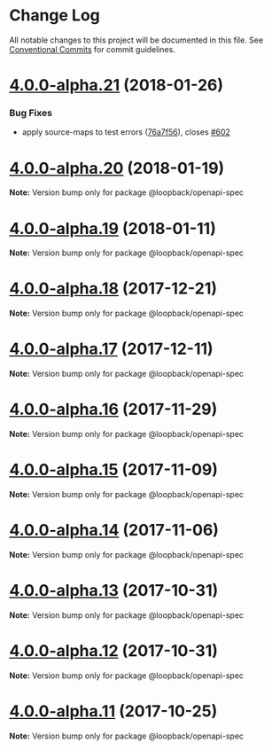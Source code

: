 # Change Log

All notable changes to this project will be documented in this file.
See [Conventional Commits](https://conventionalcommits.org) for commit guidelines.

<a name="4.0.0-alpha.21"></a>
# [4.0.0-alpha.21](https://github.com/strongloop/loopback-next/compare/@loopback/openapi-spec@4.0.0-alpha.20...@loopback/openapi-spec@4.0.0-alpha.21) (2018-01-26)


### Bug Fixes

* apply source-maps to test errors ([76a7f56](https://github.com/strongloop/loopback-next/commit/76a7f56)), closes [#602](https://github.com/strongloop/loopback-next/issues/602)




<a name="4.0.0-alpha.20"></a>
# [4.0.0-alpha.20](https://github.com/strongloop/loopback-next/compare/@loopback/openapi-spec@4.0.0-alpha.19...@loopback/openapi-spec@4.0.0-alpha.20) (2018-01-19)




**Note:** Version bump only for package @loopback/openapi-spec

<a name="4.0.0-alpha.19"></a>
# [4.0.0-alpha.19](https://github.com/strongloop/loopback-next/compare/@loopback/openapi-spec@4.0.0-alpha.18...@loopback/openapi-spec@4.0.0-alpha.19) (2018-01-11)




**Note:** Version bump only for package @loopback/openapi-spec

<a name="4.0.0-alpha.18"></a>
# [4.0.0-alpha.18](https://github.com/strongloop/loopback-next/compare/@loopback/openapi-spec@4.0.0-alpha.17...@loopback/openapi-spec@4.0.0-alpha.18) (2017-12-21)




**Note:** Version bump only for package @loopback/openapi-spec

<a name="4.0.0-alpha.17"></a>
# [4.0.0-alpha.17](https://github.com/strongloop/loopback-next/compare/@loopback/openapi-spec@4.0.0-alpha.16...@loopback/openapi-spec@4.0.0-alpha.17) (2017-12-11)




**Note:** Version bump only for package @loopback/openapi-spec

<a name="4.0.0-alpha.16"></a>
# [4.0.0-alpha.16](https://github.com/strongloop/loopback-next/compare/@loopback/openapi-spec@4.0.0-alpha.15...@loopback/openapi-spec@4.0.0-alpha.16) (2017-11-29)




**Note:** Version bump only for package @loopback/openapi-spec

<a name="4.0.0-alpha.15"></a>
# [4.0.0-alpha.15](https://github.com/strongloop/loopback-next/compare/@loopback/openapi-spec@4.0.0-alpha.14...@loopback/openapi-spec@4.0.0-alpha.15) (2017-11-09)




**Note:** Version bump only for package @loopback/openapi-spec

<a name="4.0.0-alpha.14"></a>
# [4.0.0-alpha.14](https://github.com/strongloop/loopback-next/compare/@loopback/openapi-spec@4.0.0-alpha.13...@loopback/openapi-spec@4.0.0-alpha.14) (2017-11-06)




**Note:** Version bump only for package @loopback/openapi-spec

<a name="4.0.0-alpha.13"></a>
# [4.0.0-alpha.13](https://github.com/strongloop/loopback-next/compare/@loopback/openapi-spec@4.0.0-alpha.12...@loopback/openapi-spec@4.0.0-alpha.13) (2017-10-31)




**Note:** Version bump only for package @loopback/openapi-spec

<a name="4.0.0-alpha.12"></a>
# [4.0.0-alpha.12](https://github.com/strongloop/loopback-next/compare/@loopback/openapi-spec@4.0.0-alpha.11...@loopback/openapi-spec@4.0.0-alpha.12) (2017-10-31)




**Note:** Version bump only for package @loopback/openapi-spec

<a name="4.0.0-alpha.11"></a>
# [4.0.0-alpha.11](https://github.com/strongloop/loopback-next/compare/@loopback/openapi-spec@4.0.0-alpha.10...@loopback/openapi-spec@4.0.0-alpha.11) (2017-10-25)




**Note:** Version bump only for package @loopback/openapi-spec
